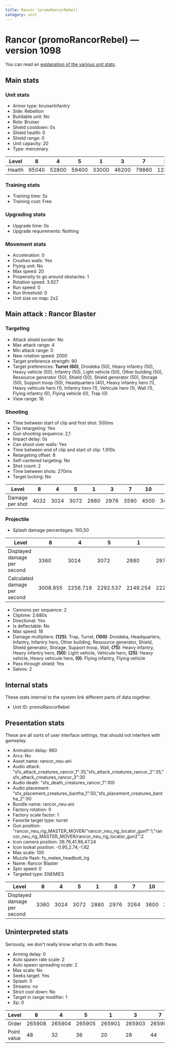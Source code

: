 ```yaml
---
title: Rancor (promoRancorRebel)
category: unit
---
```


# Rancor (promoRancorRebel) — version 1098

You can read an [explanation  of the various unit stats](unitexplained.md).

## Main stats

### Unit stats

  * Armor type: bruiserInfantry
  * Side: Rebellion
  * Buildable unit: No
  * Role: Bruiser
  * Shield cooldown: 0s
  * Shield health: 0
  * Shield range: 0
  * Unit capacity: 20
  * Type: mercenary

|Level |8    |4    |5    |1    |3    |7    |10    |6    |2    |9     |
|------|-----|-----|-----|-----|-----|-----|------|-----|-----|------|
|Health|95040|52800|59400|33000|46200|79860|123750|72600|39600|102960|


### Training stats

  * Training time: 5s
  * Training cost: Free

### Upgrading stats

  * Upgrade time: 0s
  * Upgrade requirements: Nothing

### Movement stats

  * Acceleration: 0
  * Crushes walls: Yes
  * Flying unit: No
  * Max speed: 20
  * Propensity to go around obstacles: 1
  * Rotation speed: 3.927
  * Run speed: 0
  * Run threshold: 0
  * Unit size on map: 2x2

## Main attack : Rancor Blaster

### Targeting

  * Attack shield border: No
  * Max attack range: 4
  * Min attack range: 0
  * New rotation speed: 2000
  * Target preference strength: 90
  * Target preferences: **Turret (60)**, Droideka (50), Heavy infantry (50), Heavy vehicle (50), Infantry (50), Light vehicle (50), Other building (50), Ressource generator (50), Shield (50), Shield generator (50), Storage (50), Support troop (50), Headquarters (40), Heavy infantry hero (1), Heavy vehicule hero (1), Infantry hero (1), Vehicule hero (1), Wall (1), Flying infantry (0), Flying vehicle (0), Trap (0)
  * View range: 16

### Shooting

  * Time between start of clip and first shot: 500ms
  * Clip retargeting: Yes
  * Gun shooting sequence: 2,1
  * Impact delay: 0s
  * Can shoot over walls: Yes
  * Time between end of clip and start of clip: 1.910s
  * Retargeting offset: 8
  * Self-centered targeting: No
  * Shot count: 2
  * Time between shots: 270ms
  * Target locking: No

|Level          |8   |4   |5   |1   |3   |7   |10  |6   |2   |9   |
|---------------|----|----|----|----|----|----|----|----|----|----|
|Damage per shot|4032|3024|3072|2880|2976|3590|4500|3432|2928|4147|


### Projectile

  * Splash damage percentages: 100,50

|Level                       |8       |4       |5       |1       |3       |7       |10      |6       |2       |9       |
|----------------------------|--------|--------|--------|--------|--------|--------|--------|--------|--------|--------|
|Displayed damage per second |3360    |3024    |3072    |2880    |2976    |3264    |3600    |3120    |2928    |3456    |
|Calculated damage per second|3008.955|2256.716|2292.537|2149.254|2220.896|2679.104|3358.209|2561.194|2185.075|3094.776|


  * Cannons per sequence: 2
  * Cliptime: 2.680s
  * Directional: Yes
  * Is deflectable: No
  * Max speed: 18
  * Damage multipliers: **(125)**: Trap, Turret, **(100)**: Droideka, Headquarters, Infantry, Infantry hero, Other building, Ressource generator, Shield, Shield generator, Storage, Support troop, Wall, **(75)**: Heavy infantry, Heavy infantry hero, **(50)**: Light vehicle, Vehicule hero, **(25)**: Heavy vehicle, Heavy vehicule hero, **(0)**: Flying infantry, Flying vehicle
  * Pass through shield: Yes
  * Salvos: 2

## Internal stats

These stats internal to the system link different parts of data together.

  * Unit ID: promoRancorRebel

## Presentation stats

These are all sorts of user interface settings, that should not interfere with gameplay.

  * Animation delay: 960
  * Arcs: No
  * Asset name: rancor_neu-ani
  * Audio attack: "sfx_attack_creatures_rancor_1":35,"sfx_attack_creatures_rancor_2":35,"sfx_attack_creatures_rancor_3":30
  * Audio death: "sfx_death_creatures_rancor_1":100
  * Audio placement: "sfx_placement_creatures_bantha_1":50,"sfx_placement_creatures_bantha_2":50
  * Bundle name: rancor_neu-ani
  * Factory rotation: 0
  * Factory scale factor: 1
  * Favorite target type: turret
  * Gun position: "rancor_neu_rig_MASTER_MOVER/"rancor_neu_rig_locator_gun1":1,"rancor_neu_rig_MASTER_MOVER/rancor_neu_rig_locator_gun2":2
  * Icon camera position: 38.76,41.86,47.24
  * Icon lookat position: -0.95,2.74,-1.82
  * Max scale: 100
  * Muzzle flash: fx_melee_headbutt_lrg
  * Name: Rancor Blaster
  * Spin speed: 0
  * Targeted type: ENEMIES

|Level                      |8   |4   |5   |1   |3   |7   |10  |6   |2   |9   |
|---------------------------|----|----|----|----|----|----|----|----|----|----|
|Displayed damage per second|3360|3024|3072|2880|2976|3264|3600|3120|2928|3456|


## Uninterpreted stats

Seriously, we don't really know what to do with these.

  * Arming delay: 0
  * Auto spawn rate scale: 2
  * Auto spawn spreading scale: 2
  * Max scale: No
  * Seeks target: Yes
  * Splash: 0
  * Streams: no
  * Strict cool down: No
  * Target in range modifier: 1
  * Xp: 0

|Level      |8     |4     |5     |1     |3     |7     |10    |6     |2     |9     |
|-----------|------|------|------|------|------|------|------|------|------|------|
|Order      |265908|265904|265905|265901|265903|265907|265910|265906|265902|265909|
|Point value|48    |32    |36    |20    |28    |44    |60    |40    |24    |52    |



